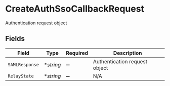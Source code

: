 # CreateAuthSsoCallbackRequest

Authentication request object


## Fields

| Field                         | Type                          | Required                      | Description                   |
| ----------------------------- | ----------------------------- | ----------------------------- | ----------------------------- |
| `SAMLResponse`                | **string*                     | :heavy_minus_sign:            | Authentication request object |
| `RelayState`                  | **string*                     | :heavy_minus_sign:            | N/A                           |